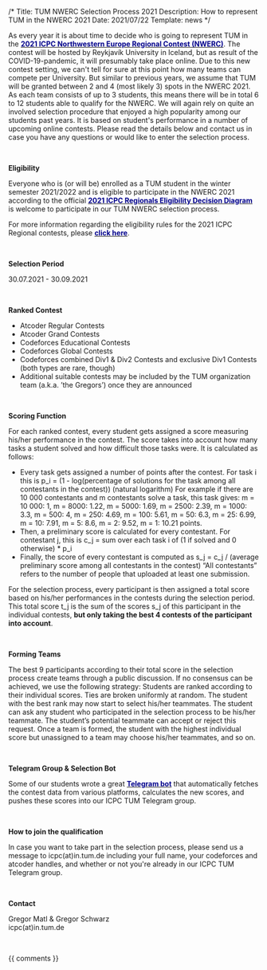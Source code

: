 /*
Title: TUM NWERC Selection Process 2021
Description: How to represent TUM in the NWERC 2021
Date: 2021/07/22
Template: news
*/


As every year it is about time to decide who is going to represent TUM in the [<span style="color:darkblue">**2021 ICPC Northwestern Europe Regional Contest (NWERC)**</span>](https://www.nwerc.eu/). The contest will be hosted by Reykjavík University in Iceland, but as result of the COVID-19-pandemic, it will presumably take place online. Due to this new contest setting, we can't tell for sure at this point how many teams can compete per University. But similar to previous years, we assume that TUM will be granted between 2 and 4 (most likely 3) spots in the NWERC 2021. As each team consists of up to 3 students, this means there will be in total 6 to 12 students able to qualify for the NWERC. We will again rely on quite an involved selection procedure that enjoyed a high popularity among our students past years. It is based on student's performance in a number of upcoming online contests. Please read the details below and contact us in case you have any questions or would like to enter the selection process.

<br/>


**Eligibility**

Everyone who is (or will be) enrolled as a TUM student in the winter semester 2021/2022 and is eligible to participate in the NWERC 2021 according to the official [<span style="color:darkblue">**2021 ICPC Regionals Eligibility Decision Diagram**</span>](https://drive.google.com/file/d/1E9yaQbpSu9059UrOYafAiNrH-ABgRDAW/view) is welcome to participate in our TUM NWERC selection process. 

For more information regarding the eligibility rules for the 2021 ICPC Regional contests, please [<span style="color:darkblue">**click here**</span>](https://icpc.global/regionals/rules).

<br/>

**Selection Period**

30.07.2021 - 30.09.2021

<br/>

**Ranked Contest**

- Atcoder Regular Contests
- Atcoder Grand Contests
- Codeforces Educational Contests
- Codeforces Global Contests
- Codeforces combined Div1 & Div2 Contests and exclusive Div1 Contests (both types are rare, though)
- Additional suitable contests may be included by the TUM organization team (a.k.a. ’the Gregors’) once they are announced

<br/>

**Scoring Function**

For each ranked contest, every student gets assigned a score measuring his/her performance in the contest. The score takes into account how many tasks a student solved and how difficult those tasks were. It is calculated as follows:
- Every task gets assigned a number of points after the contest. For task i this is p_i = (1 - log(percentage of solutions for the task among all contestants in the contest)) (natural logarithm)
For example if there are 10 000 contestants and m contestants solve a task, this task gives: m = 10 000: 1, m = 8000: 1.22, m = 5000: 1.69, m = 2500: 2.39, m = 1000: 3.3, m = 500: 4, m = 250: 4.69, m = 100: 5.61, m = 50: 6.3, m = 25: 6.99, m = 10: 7.91, m = 5: 8.6, m = 2: 9.52, m = 1: 10.21 points.
- Then, a preliminary score is calculated for every contestant. For contestant j, this is c_j = sum over each task i of (1 if solved and 0 otherwise) * p_i
- Finally, the score of every contestant is computed as s_j = c_j / (average preliminary score among all contestants in the contest)
“All contestants” refers to the number of people that uploaded at least one submission.

For the selection process, every participant is then assigned a total score based on his/her performances in the contests during the selection period. This total score t_j is the sum of the scores s_j of this participant in the individual contests, **but only taking the best 4 contests of the participant into account**.

<br/>

**Forming Teams**

The best 9 participants according to their total score in the selection process create teams through a public discussion. If no consensus can be achieved, we use the following strategy:
Students are ranked according to their individual scores. Ties are broken uniformly at random. The student with the best rank may now start to select his/her teammates. The student can ask any student who participated in the selection process to be his/her teammate. The student’s potential teammate can accept or reject this request. Once a team is formed, the student with the highest individual score but unassigned to a team may choose his/her teammates, and so on.

<br/>


**Telegram Group & Selection Bot**

Some of our students wrote a great [<span style="color:darkblue">**Telegram bot**</span>](https://github.com/florianjuengermann/tum-nwerc-selection) that automatically fetches the contest data from various platforms, calculates the new scores, and pushes these scores into our ICPC TUM Telegram group.

<br/>

**How to join the qualification**

In case you want to take part in the selection process,  please send us a message to icpc(at)in.tum.de including your full name, your codeforces and atcoder handles, and whether or not you're already in our ICPC TUM Telegram group.

<br/>

**Contact**

Gregor Matl & Gregor Schwarz<br/>
icpc(at)in.tum.de

<br/>



{{ comments }}
